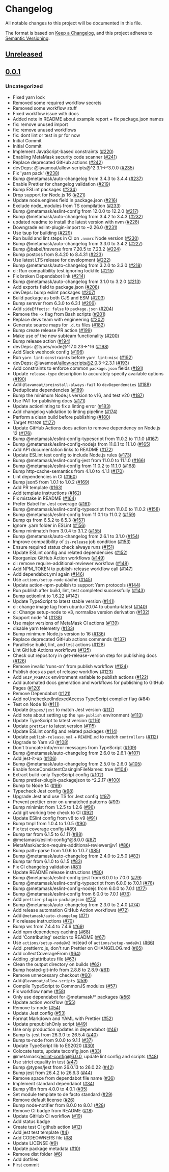# Changelog

All notable changes to this project will be documented in this file.

The format is based on [Keep a Changelog](https://keepachangelog.com/en/1.0.0/),
and this project adheres to [Semantic Versioning](https://semver.org/spec/v2.0.0.html).

## [Unreleased]

## [0.0.1]

### Uncategorized

- Fixed yarn lock
- Removed some required workflow secrets
- Removed some workflow stuff
- Fixed workflow issue with docs
- Added note in README about example report + fix package.json names
- fix: remove unused import
- fix: remove unused workflows
- fix: dont lint or test in pr for now
- Initial Commit
- Initial Commit
- Implement JavaScript-based constraints ([#220](https://github.com/open-rpc/html-reporter-react/pull/220))
- Enabling MetaMask security code scanner ([#241](https://github.com/open-rpc/html-reporter-react/pull/241))
- Replace deprecated GitHub actions ([#242](https://github.com/open-rpc/html-reporter-react/pull/242))
- devDeps: @lavamoat/allow-scripts@^2.3.1->^3.0.0 ([#235](https://github.com/open-rpc/html-reporter-react/pull/235))
- Fix 'yarn pack' ([#238](https://github.com/open-rpc/html-reporter-react/pull/238))
- Bump @metamask/auto-changelog from 3.4.3 to 3.4.4 ([#237](https://github.com/open-rpc/html-reporter-react/pull/237))
- Enable Prettier for changelog validation ([#219](https://github.com/open-rpc/html-reporter-react/pull/219))
- Bump ESLint packages ([#234](https://github.com/open-rpc/html-reporter-react/pull/234))
- Drop support for Node.js 16 ([#221](https://github.com/open-rpc/html-reporter-react/pull/221))
- Update node.engines field in package.json ([#216](https://github.com/open-rpc/html-reporter-react/pull/216))
- Exclude node_modules from TS compilation ([#233](https://github.com/open-rpc/html-reporter-react/pull/233))
- Bump @metamask/eslint-config from 12.0.0 to 12.2.0 ([#217](https://github.com/open-rpc/html-reporter-react/pull/217))
- Bump @metamask/auto-changelog from 3.4.2 to 3.4.3 ([#232](https://github.com/open-rpc/html-reporter-react/pull/232))
- updated readme to install the latest version with nvm ([#228](https://github.com/open-rpc/html-reporter-react/pull/228))
- Downgrade eslint-plugin-import to ~2.26.0 ([#231](https://github.com/open-rpc/html-reporter-react/pull/231))
- Use tsup for building ([#229](https://github.com/open-rpc/html-reporter-react/pull/229))
- Run build and lint steps in CI on `.nvmrc` Node version ([#230](https://github.com/open-rpc/html-reporter-react/pull/230))
- Bump @metamask/auto-changelog from 3.3.0 to 3.4.2 ([#227](https://github.com/open-rpc/html-reporter-react/pull/227))
- Bump @babel/traverse from 7.20.5 to 7.23.2 ([#224](https://github.com/open-rpc/html-reporter-react/pull/224))
- Bump postcss from 8.4.20 to 8.4.31 ([#223](https://github.com/open-rpc/html-reporter-react/pull/223))
- Use latest LTS release for development ([#222](https://github.com/open-rpc/html-reporter-react/pull/222))
- Bump @metamask/auto-changelog from 3.2.0 to 3.3.0 ([#218](https://github.com/open-rpc/html-reporter-react/pull/218))
- ci: Run compatibility test ignoring lockfile ([#215](https://github.com/open-rpc/html-reporter-react/pull/215))
- Fix broken Dependabot link ([#214](https://github.com/open-rpc/html-reporter-react/pull/214))
- Bump @metamask/auto-changelog from 3.1.0 to 3.2.0 ([#213](https://github.com/open-rpc/html-reporter-react/pull/213))
- Add exports field to package.json ([#208](https://github.com/open-rpc/html-reporter-react/pull/208))
- devDeps: bump eslint packages ([#207](https://github.com/open-rpc/html-reporter-react/pull/207))
- Build package as both CJS and ESM ([#203](https://github.com/open-rpc/html-reporter-react/pull/203))
- Bump semver from 6.3.0 to 6.3.1 ([#206](https://github.com/open-rpc/html-reporter-react/pull/206))
- Add `sideEffects: false` to `package.json` ([#204](https://github.com/open-rpc/html-reporter-react/pull/204))
- Remove the `-x` flag from Bash scripts ([#201](https://github.com/open-rpc/html-reporter-react/pull/201))
- Replace devs team with engineering ([#202](https://github.com/open-rpc/html-reporter-react/pull/202))
- Generate source maps for `.d.ts` files ([#182](https://github.com/open-rpc/html-reporter-react/pull/182))
- Bump create release PR action ([#199](https://github.com/open-rpc/html-reporter-react/pull/199))
- Make use of the new subteam functionality ([#200](https://github.com/open-rpc/html-reporter-react/pull/200))
- Bump release action ([#194](https://github.com/open-rpc/html-reporter-react/pull/194))
- devDeps: @types/node@^17.0.23->^16 ([#198](https://github.com/open-rpc/html-reporter-react/pull/198))
- Add Slack webhook config ([#196](https://github.com/open-rpc/html-reporter-react/pull/196))
- Run `yarn lint:constraints` before `yarn lint:misc` ([#192](https://github.com/open-rpc/html-reporter-react/pull/192))
- devDeps: @lavamoat/allow-scripts@2.0.3->2.3.1 ([#193](https://github.com/open-rpc/html-reporter-react/pull/193))
- Add constraints to enforce common `package.json` fields ([#191](https://github.com/open-rpc/html-reporter-react/pull/191))
- Update `release-type` description to accurately specify available options ([#190](https://github.com/open-rpc/html-reporter-react/pull/190))
- Add `@lavamoat/preinstall-always-fail` to `devDependencies` ([#188](https://github.com/open-rpc/html-reporter-react/pull/188))
- Deduplicate dependencies ([#189](https://github.com/open-rpc/html-reporter-react/pull/189))
- Bump the minimum Node.js version to v16, and test v20 ([#187](https://github.com/open-rpc/html-reporter-react/pull/187))
- Use PAT for publishing docs ([#171](https://github.com/open-rpc/html-reporter-react/pull/171))
- Update actionlinting to fix a linting error ([#183](https://github.com/open-rpc/html-reporter-react/pull/183))
- Add changelog validation to linting pipeline ([#174](https://github.com/open-rpc/html-reporter-react/pull/174))
- Perform a clean build before publishing ([#180](https://github.com/open-rpc/html-reporter-react/pull/180))
- Target `ES2020` ([#177](https://github.com/open-rpc/html-reporter-react/pull/177))
- Update GitHub Actions docs action to remove dependency on Node.js 12 ([#176](https://github.com/open-rpc/html-reporter-react/pull/176))
- Bump @metamask/eslint-config-typescript from 11.0.2 to 11.1.0 ([#167](https://github.com/open-rpc/html-reporter-react/pull/167))
- Bump @metamask/eslint-config-nodejs from 11.0.1 to 11.1.0 ([#165](https://github.com/open-rpc/html-reporter-react/pull/165))
- Add API documentation links to README ([#172](https://github.com/open-rpc/html-reporter-react/pull/172))
- Update ESLint test config to include Node.js rules ([#173](https://github.com/open-rpc/html-reporter-react/pull/173))
- Bump @metamask/eslint-config-jest from 11.0.0 to 11.1.0 ([#166](https://github.com/open-rpc/html-reporter-react/pull/166))
- Bump @metamask/eslint-config from 11.0.2 to 11.1.0 ([#168](https://github.com/open-rpc/html-reporter-react/pull/168))
- Bump http-cache-semantics from 4.1.0 to 4.1.1 ([#170](https://github.com/open-rpc/html-reporter-react/pull/170))
- Lint dependencies in CI ([#160](https://github.com/open-rpc/html-reporter-react/pull/160))
- Bump json5 from 1.0.1 to 1.0.2 ([#169](https://github.com/open-rpc/html-reporter-react/pull/169))
- Add PR template ([#163](https://github.com/open-rpc/html-reporter-react/pull/163))
- Add template instructions ([#162](https://github.com/open-rpc/html-reporter-react/pull/162))
- Fix mistake in README ([#164](https://github.com/open-rpc/html-reporter-react/pull/164))
- Prefer Babel for Jest coverage ([#161](https://github.com/open-rpc/html-reporter-react/pull/161))
- Bump @metamask/eslint-config-typescript from 11.0.0 to 11.0.2 ([#158](https://github.com/open-rpc/html-reporter-react/pull/158))
- Bump @metamask/eslint-config from 11.0.1 to 11.0.2 ([#159](https://github.com/open-rpc/html-reporter-react/pull/159))
- Bump qs from 6.5.2 to 6.5.3 ([#157](https://github.com/open-rpc/html-reporter-react/pull/157))
- Ignore .yarn folder in ESLint ([#156](https://github.com/open-rpc/html-reporter-react/pull/156))
- Bump minimatch from 3.0.4 to 3.1.2 ([#155](https://github.com/open-rpc/html-reporter-react/pull/155))
- Bump @metamask/auto-changelog from 2.6.1 to 3.1.0 ([#154](https://github.com/open-rpc/html-reporter-react/pull/154))
- Improve compatibility of `is-release` job condition ([#153](https://github.com/open-rpc/html-reporter-react/pull/153))
- Ensure required status check always runs ([#151](https://github.com/open-rpc/html-reporter-react/pull/151))
- Update ESLint config and related dependencies ([#152](https://github.com/open-rpc/html-reporter-react/pull/152))
- Reorganize GitHub Action workflows ([#149](https://github.com/open-rpc/html-reporter-react/pull/149))
- ci: remove require-additional-reviewer workflow ([#148](https://github.com/open-rpc/html-reporter-react/pull/148))
- Add NPM_TOKEN to publish-release workflow call ([#147](https://github.com/open-rpc/html-reporter-react/pull/147))
- Add dependabot.yml again ([#146](https://github.com/open-rpc/html-reporter-react/pull/146))
- Use `actions/setup-node` cache ([#145](https://github.com/open-rpc/html-reporter-react/pull/145))
- Update action-npm-publish to support Yarn protocols ([#144](https://github.com/open-rpc/html-reporter-react/pull/144))
- Run publish after build, lint, test completed successfully ([#143](https://github.com/open-rpc/html-reporter-react/pull/143))
- Bump actionlint to 1.6.22 ([#142](https://github.com/open-rpc/html-reporter-react/pull/142))
- Update TypeScript to latest stable version ([#141](https://github.com/open-rpc/html-reporter-react/pull/141))
- ci: change image tag from ubuntu-20.04 to ubuntu-latest ([#140](https://github.com/open-rpc/html-reporter-react/pull/140))
- ci: Change setup-node to v3, normalize version derivation ([#132](https://github.com/open-rpc/html-reporter-react/pull/132))
- Support node 14 ([#138](https://github.com/open-rpc/html-reporter-react/pull/138))
- Use major versions of MetaMask CI actions ([#139](https://github.com/open-rpc/html-reporter-react/pull/139))
- disable yarn telemetry ([#133](https://github.com/open-rpc/html-reporter-react/pull/133))
- Bump minimum Node.js version to 16 ([#136](https://github.com/open-rpc/html-reporter-react/pull/136))
- Replace deprecated GitHub actions commands ([#137](https://github.com/open-rpc/html-reporter-react/pull/137))
- Parallelise build, lint, and test actions ([#128](https://github.com/open-rpc/html-reporter-react/pull/128))
- Lint GitHub Actions workflows ([#125](https://github.com/open-rpc/html-reporter-react/pull/125))
- Check out repository in get-release-version step for publishing docs ([#126](https://github.com/open-rpc/html-reporter-react/pull/126))
- Remove invalid 'runs-on' from publish workflow ([#124](https://github.com/open-rpc/html-reporter-react/pull/124))
- Publish docs as part of release workflow ([#123](https://github.com/open-rpc/html-reporter-react/pull/123))
- Add `SKIP_PREPACK` environment variable to publish actions ([#122](https://github.com/open-rpc/html-reporter-react/pull/122))
- Add automated docs generation and workflows for publishing to GitHub Pages ([#120](https://github.com/open-rpc/html-reporter-react/pull/120))
- Remove Dependabot ([#121](https://github.com/open-rpc/html-reporter-react/pull/121))
- Add noUncheckedIndexedAccess TypeScript compiler flag ([#84](https://github.com/open-rpc/html-reporter-react/pull/84))
- Test on Node 18 ([#111](https://github.com/open-rpc/html-reporter-react/pull/111))
- Update `@types/jest` to match Jest version ([#117](https://github.com/open-rpc/html-reporter-react/pull/117))
- Add note about setting up the `npm-publish` environment ([#113](https://github.com/open-rpc/html-reporter-react/pull/113))
- Update TypeScript to latest version ([#116](https://github.com/open-rpc/html-reporter-react/pull/116))
- Update `prettier` to latest version ([#115](https://github.com/open-rpc/html-reporter-react/pull/115))
- Update ESLint config and related packages ([#114](https://github.com/open-rpc/html-reporter-react/pull/114))
- Update `publish-release.yml` + `README.md` to match `controllers` ([#112](https://github.com/open-rpc/html-reporter-react/pull/112))
- Upgrade to Yarn v3 ([#108](https://github.com/open-rpc/html-reporter-react/pull/108))
- Don't truncate info/error messages from TypeScript ([#109](https://github.com/open-rpc/html-reporter-react/pull/109))
- Bump @metamask/auto-changelog from 2.6.0 to 2.6.1 ([#107](https://github.com/open-rpc/html-reporter-react/pull/107))
- Add jest-it-up ([#106](https://github.com/open-rpc/html-reporter-react/pull/106))
- Bump @metamask/auto-changelog from 2.5.0 to 2.6.0 ([#105](https://github.com/open-rpc/html-reporter-react/pull/105))
- Enable forceConsistentCasingInFileNames: true ([#104](https://github.com/open-rpc/html-reporter-react/pull/104))
- Extract build-only TypeScript config ([#102](https://github.com/open-rpc/html-reporter-react/pull/102))
- Bump prettier-plugin-packagejson to ^2.2.17 ([#100](https://github.com/open-rpc/html-reporter-react/pull/100))
- Bump to Node 14 ([#99](https://github.com/open-rpc/html-reporter-react/pull/99))
- Typecheck Jest config ([#98](https://github.com/open-rpc/html-reporter-react/pull/98))
- Upgrade Jest and use TS for Jest config ([#97](https://github.com/open-rpc/html-reporter-react/pull/97))
- Prevent prettier error on unmatched patterns ([#93](https://github.com/open-rpc/html-reporter-react/pull/93))
- Bump minimist from 1.2.5 to 1.2.6 ([#96](https://github.com/open-rpc/html-reporter-react/pull/96))
- Add git working tree check to CI ([#92](https://github.com/open-rpc/html-reporter-react/pull/92))
- Update ESlint config from v8 to v9 ([#91](https://github.com/open-rpc/html-reporter-react/pull/91))
- Bump tmpl from 1.0.4 to 1.0.5 ([#90](https://github.com/open-rpc/html-reporter-react/pull/90))
- Fix test coverage config ([#89](https://github.com/open-rpc/html-reporter-react/pull/89))
- Bump tar from 6.1.5 to 6.1.11 ([#88](https://github.com/open-rpc/html-reporter-react/pull/88))
- @metamask/eslint-config\*@8.0.0 ([#87](https://github.com/open-rpc/html-reporter-react/pull/87))
- MetaMask/action-require-additional-reviewer@v1 ([#86](https://github.com/open-rpc/html-reporter-react/pull/86))
- Bump path-parse from 1.0.6 to 1.0.7 ([#85](https://github.com/open-rpc/html-reporter-react/pull/85))
- Bump @metamask/auto-changelog from 2.4.0 to 2.5.0 ([#82](https://github.com/open-rpc/html-reporter-react/pull/82))
- Bump tar from 6.1.0 to 6.1.5 ([#83](https://github.com/open-rpc/html-reporter-react/pull/83))
- Fix CI changelog validation ([#81](https://github.com/open-rpc/html-reporter-react/pull/81))
- Update README release instructions ([#80](https://github.com/open-rpc/html-reporter-react/pull/80))
- Bump @metamask/eslint-config-jest from 6.0.0 to 7.0.0 ([#79](https://github.com/open-rpc/html-reporter-react/pull/79))
- Bump @metamask/eslint-config-typescript from 6.0.0 to 7.0.1 ([#78](https://github.com/open-rpc/html-reporter-react/pull/78))
- Bump @metamask/eslint-config-nodejs from 6.0.0 to 7.0.1 ([#77](https://github.com/open-rpc/html-reporter-react/pull/77))
- Bump @metamask/eslint-config from 6.0.0 to 7.0.1 ([#76](https://github.com/open-rpc/html-reporter-react/pull/76))
- Add `prettier-plugin-packagejson` ([#75](https://github.com/open-rpc/html-reporter-react/pull/75))
- Bump @metamask/auto-changelog from 2.3.0 to 2.4.0 ([#74](https://github.com/open-rpc/html-reporter-react/pull/74))
- Add release automation GitHub Action workflows ([#72](https://github.com/open-rpc/html-reporter-react/pull/72))
- Add `@metamask/auto-changelog` ([#71](https://github.com/open-rpc/html-reporter-react/pull/71))
- Fix release instructions ([#70](https://github.com/open-rpc/html-reporter-react/pull/70))
- Bump ws from 7.4.4 to 7.4.6 ([#69](https://github.com/open-rpc/html-reporter-react/pull/69))
- Add npm dependency caching ([#68](https://github.com/open-rpc/html-reporter-react/pull/68))
- Add 'Contributing' section to README ([#67](https://github.com/open-rpc/html-reporter-react/pull/67))
- Use `actions/setup-node@v2` instead of `actions/setup-node@v1` ([#66](https://github.com/open-rpc/html-reporter-react/pull/66))
- Add .prettierrc.js, don't run Prettier on CHANGELOG.md ([#65](https://github.com/open-rpc/html-reporter-react/pull/65))
- Add collectCoverageFrom ([#64](https://github.com/open-rpc/html-reporter-react/pull/64))
- Adding .gitattributes file ([#63](https://github.com/open-rpc/html-reporter-react/pull/63))
- Clean the output directory on builds ([#62](https://github.com/open-rpc/html-reporter-react/pull/62))
- Bump hosted-git-info from 2.8.8 to 2.8.9 ([#61](https://github.com/open-rpc/html-reporter-react/pull/61))
- Remove unnecessary checkout ([#60](https://github.com/open-rpc/html-reporter-react/pull/60))
- Add `@lavamoat/allow-scripts` ([#59](https://github.com/open-rpc/html-reporter-react/pull/59))
- Compile TypeScript to CommonJS modules ([#57](https://github.com/open-rpc/html-reporter-react/pull/57))
- Fix workflow name ([#58](https://github.com/open-rpc/html-reporter-react/pull/58))
- Only use dependabot for @metamask/\* packages ([#56](https://github.com/open-rpc/html-reporter-react/pull/56))
- Update action workflow ([#55](https://github.com/open-rpc/html-reporter-react/pull/55))
- Remove ts-node ([#54](https://github.com/open-rpc/html-reporter-react/pull/54))
- Update Jest config ([#53](https://github.com/open-rpc/html-reporter-react/pull/53))
- Format Markdown and YAML with Prettier ([#52](https://github.com/open-rpc/html-reporter-react/pull/52))
- Update prepublishOnly script ([#49](https://github.com/open-rpc/html-reporter-react/pull/49))
- Use only production updates in dependabot ([#46](https://github.com/open-rpc/html-reporter-react/pull/46))
- Bump ts-jest from 26.3.0 to 26.5.4 ([#40](https://github.com/open-rpc/html-reporter-react/pull/40))
- Bump ts-node from 9.0.0 to 9.1.1 ([#37](https://github.com/open-rpc/html-reporter-react/pull/37))
- Update TypeScript lib to ES2020 ([#30](https://github.com/open-rpc/html-reporter-react/pull/30))
- Colocate tests, update tsconfig.json ([#33](https://github.com/open-rpc/html-reporter-react/pull/33))
- @metamask/eslint-config@6.0.0, update lint config and scripts ([#48](https://github.com/open-rpc/html-reporter-react/pull/48))
- Use strict equality in test ([#47](https://github.com/open-rpc/html-reporter-react/pull/47))
- Bump @types/jest from 26.0.13 to 26.0.22 ([#42](https://github.com/open-rpc/html-reporter-react/pull/42))
- Bump jest from 26.4.2 to 26.6.3 ([#44](https://github.com/open-rpc/html-reporter-react/pull/44))
- Remove space from dependabot file name ([#36](https://github.com/open-rpc/html-reporter-react/pull/36))
- Implement standard dependabot ([#34](https://github.com/open-rpc/html-reporter-react/pull/34))
- Bump y18n from 4.0.0 to 4.0.1 ([#35](https://github.com/open-rpc/html-reporter-react/pull/35))
- Set module template to de facto standard ([#29](https://github.com/open-rpc/html-reporter-react/pull/29))
- Remove default license ([#26](https://github.com/open-rpc/html-reporter-react/pull/26))
- Bump node-notifier from 8.0.0 to 8.0.1 ([#28](https://github.com/open-rpc/html-reporter-react/pull/28))
- Remove CI badge from README ([#18](https://github.com/open-rpc/html-reporter-react/pull/18))
- Update GitHub CI workflow ([#19](https://github.com/open-rpc/html-reporter-react/pull/19))
- Add status badge
- Create test CI github action ([#12](https://github.com/open-rpc/html-reporter-react/pull/12))
- Add jest test template ([#4](https://github.com/open-rpc/html-reporter-react/pull/4))
- Add CODEOWNERS file ([#8](https://github.com/open-rpc/html-reporter-react/pull/8))
- Update LICENSE ([#9](https://github.com/open-rpc/html-reporter-react/pull/9))
- Update package metadata ([#10](https://github.com/open-rpc/html-reporter-react/pull/10))
- Remove dist folder ([#6](https://github.com/open-rpc/html-reporter-react/pull/6))
- Add dotfiles
- First commit

[Unreleased]: https://github.com/open-rpc/html-reporter-react/compare/v0.0.1...HEAD
[0.0.1]: https://github.com/open-rpc/html-reporter-react/releases/tag/v0.0.1

